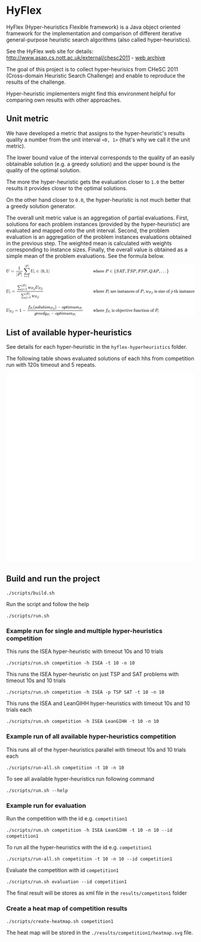 # HyFlex
HyFlex (Hyper-heuristics Flexible framework) is a Java object oriented framework for the implementation and comparison of different iterative general-purpose heuristic search algorithms (also called hyper-heuristics).

See the HyFlex web site for details: http://www.asap.cs.nott.ac.uk/external/chesc2011 - [web archive](https://web.archive.org/web/20210518021139/http://www.asap.cs.nott.ac.uk/external/chesc2011/)

The goal of this project is to collect hyper-heurisics from CHeSC 2011 (Cross-domain Heuristic Search Challenge) and enable  to reproduce the results of the challenge.

Hyper-heuristic implementers might find this environment helpful for comparing own results with other approaches.

## Unit metric
We have developed a metric that assigns to the hyper-heuristic's results quality a number from the unit interval `<0, 1>` (that's why we call it the unit metric).

The lower bound value of the interval corresponds to the quality of an easily obtainable solution (e.g. a greedy solution) and the upper bound is the quality of the optimal solution. 

The more the hyper-heuristic gets the evaluation closer to `1.0` the better results it provides closer to the optimal solutions.

On the other hand closer to `0.0`, the hyper-heuristic is not much better that a greedy solution generator.

The overall unit metric value is an aggregation of partial evaluations.
First, solutions for each problem instances (provided by the hyper-heuristic) are evaluated and mapped onto the unit interval. 
Second, the problem evaluation is an aggregation of the problem instances evaluations obtained in the previous step. The weighted mean is calculated with weights corresponding to instance sizes.
Finally, the overall value is obtained as a simple mean of the problem evaluations. See the formula below.

![Unit-metric](docs/unit-metric/unit-metric-formula.svg)

## List of available hyper-heuristics

See details for each hyper-heuristic in the `hyflex-hyperheuristics` folder. 

The following table shows evaluated solutions of each hhs from competition run with 120s timeout and 5 repeats.

![Hyper-heuristics](docs/heatmap_120_5.svg)

## Build and run the project
```
./scripts/build.sh
```

Run the script and follow the help
```
./scripts/run.sh
```

### Example run for single and multiple hyper-heuristics competition

This runs the ISEA hyper-heuristic with timeout 10s and 10 trials

```
./scripts/run.sh competition -h ISEA -t 10 -n 10
```


This runs the ISEA hyper-heuristic on just TSP and SAT problems with timeout 10s and 10 trials

```
./scripts/run.sh competition -h ISEA -p TSP SAT -t 10 -n 10
```

This runs the ISEA and LeanGIHH hyper-heuristics with timeout 10s and 10 trials each

```
./scripts/run.sh competition -h ISEA LeanGIHH -t 10 -n 10
```

### Example run of all available hyper-heuristics competition

This runs all of the hyper-heuristics parallel with timeout 10s and 10 trials each

```
./scripts/run-all.sh competition -t 10 -n 10
```

To see all available hyper-heuristics run following command

```
./scripts/run.sh --help
```

### Example run for evaluation

Run the competition with the id e.g. `competition1`

```
./scripts/run.sh competition -h ISEA LeanGIHH -t 10 -n 10 --id competition1
```

To run all the hyper-heuristics with the id e.g. `competition1`

```
./scripts/run-all.sh competition -t 10 -n 10 --id competition1
```


Evaluate the competition with id `competition1`

```
./scripts/run.sh evaluation --id competition1
```

The final result will be stores as xml file in the `results/competiton1` folder


### Create a heat map of competition results
```
./scripts/create-heatmap.sh competition1
```

The heat map will be stored in the `./results/competition1/heatmap.svg` file.

